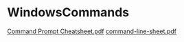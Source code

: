 # WindowsCommands

[Command Prompt Cheatsheet.pdf](https://github.com/user-attachments/files/17080711/Command.Prompt.Cheatsheet.pdf)
[command-line-sheet.pdf](https://github.com/user-attachments/files/17080731/command-line-sheet.pdf)
